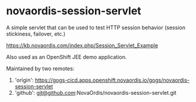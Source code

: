 # novaordis-session-servlet
A simple servlet that can be used to test HTTP session behavior (session stickiness, failover, etc.)

https://kb.novaordis.com/index.php/Session_Servlet_Example

Also used as an OpenShift JEE demo application.

Maintained by two remotes:
1. 'origin': https://gogs-cicd.apps.openshift.novaordis.io/gogs/novaordis-session-servlet
2. 'github': git@github.com:NovaOrdis/novaordis-session-servlet.git


